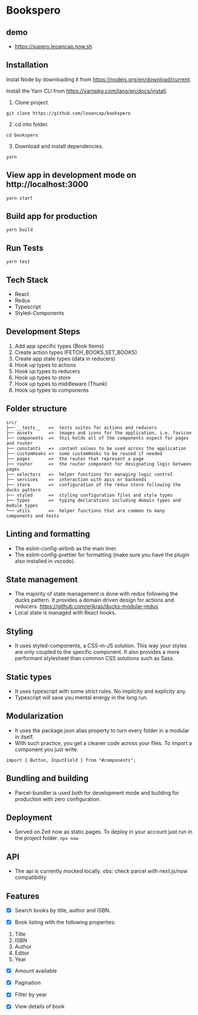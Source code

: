 # Bookspero

## demo
- https://supero.leoancap.now.sh 


## Installation

Instal Node by downloading it from https://nodejs.org/en/download/current.

Install the Yarn CLI from https://yarnpkg.com/lang/en/docs/install.

1. Clone project.

```
git clone https://github.com/leoancap/bookspero
```

2. cd into folder.

```
cd bookspero
```

3. Download and install dependencies.

```
yarn
```

## View app in development mode on http://localhost:3000

```
yarn start
```

## Build app for production

```
yarn build
```

## Run Tests

```
yarn test
```

## Tech Stack

- React
- Redux
- Typescript
- Styled-Components

## Development Steps

1. Add app specific types (Book Items)
2. Create action types (FETCH_BOOKS,SET_BOOKS)
3. Create app state types (data in reducers)
4. Hook up types to actions
5. Hook up types to reducers
6. Hook up types to store
7. Hook up types to middleware (Thunk)
8. Hook up types to components

## Folder structure

```
src/
├── __tests__   =>  tests suites for actions and reducers
├── assets      =>  images and icons for the application, i.e. favicon
├── components  =>  this holds all of the components expect for pages and router
├── constants   =>  contant values to be used across the application
├── customHooks =>  some customHooks to be reused if needed
├── pages       =>  the routes that represent a page
├── router      =>  the router component for designating logic between pages
├── selectors   =>  helper functions for managing logic control
├── services    =>  interaction with apis or backends
├── store       =>  configuration of the redux store following the ducks pattern
├── styled      =>  styling configuration files and style types
├── types       =>  typing declarations including domain types and module types
└── utils       =>  helper functions that are common to many components and tests
```

## Linting and formatting

- The eslint-config-airbnb as the main liner.
- The eslint-config-prettier for formatting (make sure you have the plugin also installed in vscode).

## State management

- The majority of state management is done with redux following the ducks pattern. It provides a domain driven design for actions and reducers. https://github.com/erikras/ducks-modular-redux
- Local state is managed with React hooks.

## Styling

- It uses styled-components, a CSS-in-JS solution. This way your styles are only coupled to the specific component. It also provides a more performant stylesheet than common CSS solutions such as Sass.

## Static types

- It uses typescript with some strict rules. No implicity and explicity any.
- Typescript will save you mental energy in the long run.

## Modularization

- It uses the package.json alias property to turn every folder in a modular in itself.
- With such practice, you get a cleaner code across your files. To import a component you just write.

`import { Button, InputField } from "#components";`

## Bundling and building

- Parcel-bundler is used both for development mode and building for production with zero configuration.

## Deployment

- Served on Zeit now as static pages. To deploy in your account just run in the project folder:
  `npx now`

## API

- The api is currently mocked locally. obs: check parcel with next.js/now compatibility

## Features

- [x] Search books by title, author and ISBN.

- [x] Book listing with the following properties:

1. Title
2. ISBN
3. Author
4. Editor
5. Year

- [x] Amount available

- [x] Pagination

- [x] Filter by year

- [x] View details of book
